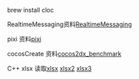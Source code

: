 brew install cloc

RealtimeMessaging资料[RealtimeMessaging](https://github.com/fhaoquan/RealtimeMessaging-Cocos2d-x)

pixi 资料[pixi](https://github.com/pixijs/pixi.js.git)

cocosCreate 资料[cocos2dx_benchmark](https://github.com/dualface/cocos2dx_benchmark.git)

C++ xlsx 读取[xlsx](https://github.com/fhaoquan/xlnt.git)
[xlsx2](https://github.com/fhaoquan/readxl.git)
[xlsx3](https://github.com/fhaoquan/xlsx_cpp.git)
